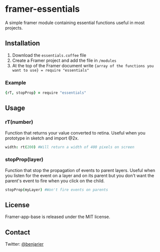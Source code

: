 # framer-essentials
A simple framer module containing essential functions useful in most projects.

## Installation
1. Download the `essentials.coffee` file
2. Create a Framer project and add the file in `/modules`
3. At the top of the Framer document write `{array of the functions you want to use} = require "essentials"`

### Example
```coffeescript
{rT, stopProp} = require "essentials"
```

## Usage
### rT(number)
Function that returns your value converted to retina. Useful when you prototype in sketch and import @2x.
```coffeescript
width: rt(200) #Will return a width of 400 pixels on screen
```
### stopProp(layer)
Function that stop the propagation of events to parent layers. Useful when you listen for the event on a layer and on its parent but you don't want the parent's event to fire when you click on the child.
```coffeescript
stopProp(myLayer) #Won't fire events on parents
```
## License
Framer-app-base is released under the MIT license.

## Contact
Twitter: [@benjarier](https://twitter.com/benjarier)
